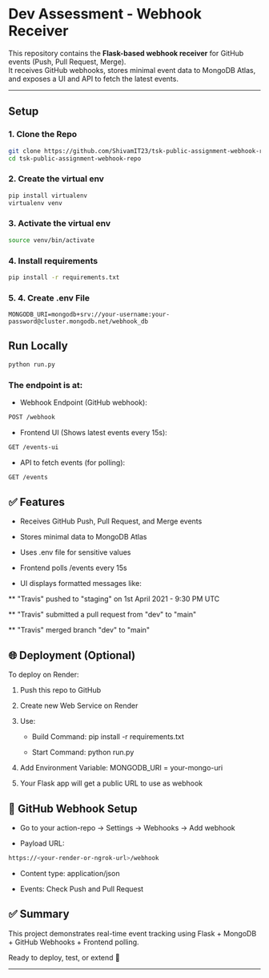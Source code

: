 # Dev Assessment - Webhook Receiver

This repository contains the **Flask-based webhook receiver** for GitHub events (Push, Pull Request, Merge).  
It receives GitHub webhooks, stores minimal event data to MongoDB Atlas, and exposes a UI and API to fetch the latest events.

*******************

## Setup

### 1. Clone the Repo

```bash
git clone https://github.com/ShivamIT23/tsk-public-assignment-webhook-repo.git
cd tsk-public-assignment-webhook-repo
```

### 2. Create the virtual env

```bash
pip install virtualenv
virtualenv venv
```

### 3. Activate the virtual env

```bash
source venv/bin/activate
```

### 4. Install requirements

```bash
pip install -r requirements.txt
```

### 5. 4. Create .env File

```env
MONGODB_URI=mongodb+srv://your-username:your-password@cluster.mongodb.net/webhook_db
```

## Run Locally

```bash
python run.py
```

### The endpoint is at:

* Webhook Endpoint (GitHub webhook):

```bash
POST /webhook
```

* Frontend UI (Shows latest events every 15s):

```bash
GET /events-ui
```

* API to fetch events (for polling):

```bash
GET /events
```

## ✅ Features
* Receives GitHub Push, Pull Request, and Merge events

* Stores minimal data to MongoDB Atlas

* Uses .env file for sensitive values

* Frontend polls /events every 15s

* UI displays formatted messages like:

** "Travis" pushed to "staging" on 1st April 2021 - 9:30 PM UTC

** "Travis" submitted a pull request from "dev" to "main"

** "Travis" merged branch "dev" to "main"

## 🌐 Deployment (Optional)

To deploy on Render:

1. Push this repo to GitHub

2. Create new Web Service on Render

3. Use:

    * Build Command: pip install -r requirements.txt

    * Start Command: python run.py

4. Add Environment Variable: MONGODB_URI = your-mongo-uri

5. Your Flask app will get a public URL to use as webhook

## 🔗 GitHub Webhook Setup
* Go to your action-repo → Settings → Webhooks → Add webhook

* Payload URL:

```bash
https://<your-render-or-ngrok-url>/webhook
```

* Content type: application/json

* Events: Check Push and Pull Request


## ✅ Summary
This project demonstrates real-time event tracking using Flask + MongoDB + GitHub Webhooks + Frontend polling.

Ready to deploy, test, or extend 🚀
*******************